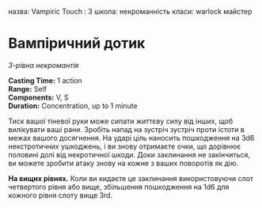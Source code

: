 назва: Vampiric Touch : 3 школа: некроманність класи: warlock майстер

# Вампіричний дотик
_3-рівна некромантія_

**Casting Time:** 1 action    
**Range:** Self    
**Components:** V, S    
**Duration:** Concentration, up to 1 minute

Тиск вашої тіневої руки може сипати життєву силу від інших, щоб вилікувати ваші рани. Зробіть напад на зустріч зустріч проти істоти в межах вашого досягнення. На ударі ціль наносить пошкодження на 3d6 некстротичних ушкоджень, і ви знову отримаєте очки, що дорівнює половині долі від некротичної шкоди. Доки заклинання не закінчиться, ви можете зробити атаку знову на кожне з ваших поворотів як дію.

**На вищих рівнях.** Коли ви кидаєте це заклинання використовуючи слот четвертого рівня або вище, збільшення пошкодження на 1d6 для кожного рівня слоту вище 3rd.